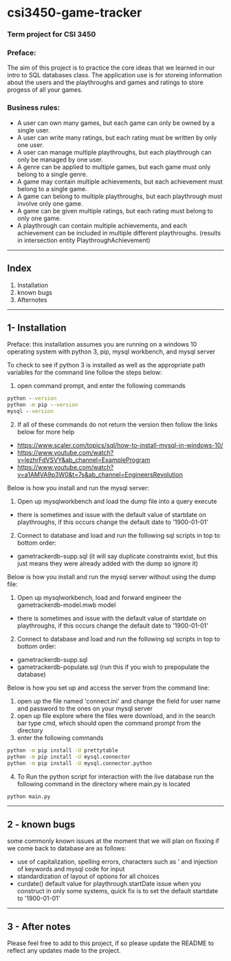 # csi3450-game-tracker
### Term project for CSI 3450

### Preface:
The aim of this project is to practice the core ideas that we learned in our intro to SQL databases class. The application use is for storeing information about the users and the playthroughs and games and ratings to store progess of all your games.

### Business rules:
- A user can own many games, but each game can only be owned by a single user. 
- A user can write many ratings, but each rating must be written by only one user.
- A user can manage multiple playthroughs, but each playthrough can only be managed by one user.
- A genre can be applied to multiple games, but each game must only belong to a single genre.
- A game may contain multiple achievements, but each achievement must belong to a single game.
- A game can belong to multiple playthroughs, but each playthrough must involve only one game.
- A game can be given multiple ratings, but each rating must belong to only one game.
- A playthrough can contain multiple achievements, and each achievement can be included in multiple different playthroughs. (results in intersection entity PlaythroughAchievement)

__________
## Index
1. Installation
2. known bugs
3. Afternotes
__________
## 1- Installation

Preface: this installation assumes you are running on a windows 10 operating system with python 3, pip, mysql workbench, and mysql server

To check to see if python 3 is installed as well as the appropriate path variables for the command line follow the steps below:
1. open command prompt, and enter the following commands
 ```cmd
 python --version
 python -m pip --version
 mysql --version
 ```
2. If all of these commands do not return the version then follow the links below for more help
 - https://www.scaler.com/topics/sql/how-to-install-mysql-in-windows-10/
 - https://www.youtube.com/watch?v=lezhrFdVSVY&ab_channel=ExampleProgram
 - https://www.youtube.com/watch?v=a1AMVA9p3W0&t=7s&ab_channel=EngineersRevolution

Below is how you install and run the mysql server:
1. Open up mysqlworkbench and load the dump file into a query execute
 - there is sometimes and issue with the default value of startdate on playthroughs, if this occurs change the default date to '1900-01-01'
2. Connect to database and load and run the following sql scripts in top to bottom order:
 - gametrackerdb-supp.sql (it will say duplicate constraints exist, but this just means they were already added with the dump so ignore it)

Below is how you install and run the mysql server without using the dump file:
1. Open up mysqlworkbench, load and forward engineer the gametrackerdb-model.mwb model
 - there is sometimes and issue with the default value of startdate on playthroughs, if this occurs change the default date to '1900-01-01'
2. Connect to database and load and run the following sql scripts in top to bottom order:
 - gametrackerdb-supp.sql 
 - gametrackerdb-populate.sql (run this if you wish to prepopulate the database)

Below is how you set up and access the server from the command line:
1. open up the file named 'connect.ini' and change the field for user name and password to the ones on your mysql server
2. open up file explore where the files were download, and in the search bar type cmd, which should open the command prompt from the directory
3. enter the following commands
```cmd
python -m pip install -U prettytable
python -m pip install -U mysql.connector
python -m pip install -U mysql.connector.python
```
4. To Run the python script for interaction with the live database run the following command in the directory where main.py is located
```cmd
python main.py
```

___________________
## 2 - known bugs

some commonly known issues at the moment that we will plan on fixxing if we come back to database are as follows:
- use of capitalization, spelling errors, characters such as ' and injection of keywords and mysql code for input
- standardization of layout of options for all choices
- curdate() default value for playthrough.startDate issue when you construct in only some systems, quick fix is to set the default startdate to '1900-01-01'

__________________
## 3 - After notes 

Please feel free to add to this project, if so please update the README to reflect any updates made to the project. 









